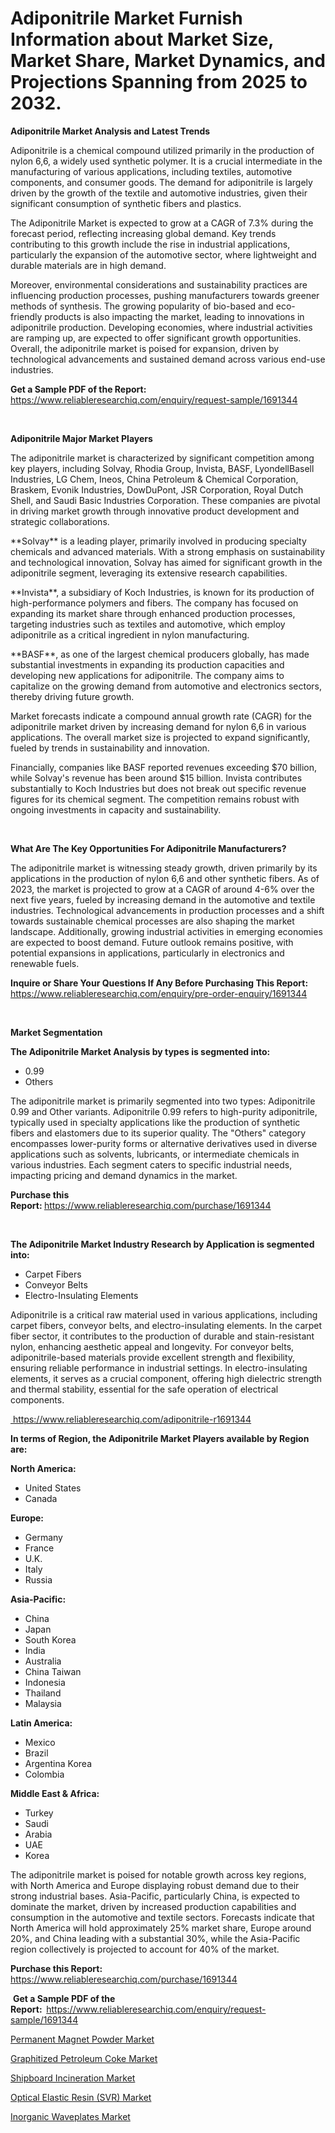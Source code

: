 <p><h1>Adiponitrile Market Furnish Information about Market Size, Market Share, Market Dynamics, and Projections Spanning from 2025 to 2032.</h1></p><p><strong>Adiponitrile Market Analysis and Latest Trends</strong></p>
<p><p>Adiponitrile is a chemical compound utilized primarily in the production of nylon 6,6, a widely used synthetic polymer. It is a crucial intermediate in the manufacturing of various applications, including textiles, automotive components, and consumer goods. The demand for adiponitrile is largely driven by the growth of the textile and automotive industries, given their significant consumption of synthetic fibers and plastics.</p><p>The Adiponitrile Market is expected to grow at a CAGR of 7.3% during the forecast period, reflecting increasing global demand. Key trends contributing to this growth include the rise in industrial applications, particularly the expansion of the automotive sector, where lightweight and durable materials are in high demand.</p><p>Moreover, environmental considerations and sustainability practices are influencing production processes, pushing manufacturers towards greener methods of synthesis. The growing popularity of bio-based and eco-friendly products is also impacting the market, leading to innovations in adiponitrile production. Developing economies, where industrial activities are ramping up, are expected to offer significant growth opportunities. Overall, the adiponitrile market is poised for expansion, driven by technological advancements and sustained demand across various end-use industries.</p></p>
<p><strong>Get a Sample PDF of the Report:&nbsp;</strong> <a href="https://www.reliableresearchiq.com/enquiry/request-sample/1691344?utm_campaign=1896&utm_medium=2&utm_source=Github&utm_content=ia&utm_term=30012025&utm_id=adiponitrile">https://www.reliableresearchiq.com/enquiry/request-sample/1691344</a></p>
<p>&nbsp;</p>
<p><strong>Adiponitrile Major Market Players</strong></p>
<p><p>The adiponitrile market is characterized by significant competition among key players, including Solvay, Rhodia Group, Invista, BASF, LyondellBasell Industries, LG Chem, Ineos, China Petroleum & Chemical Corporation, Braskem, Evonik Industries, DowDuPont, JSR Corporation, Royal Dutch Shell, and Saudi Basic Industries Corporation. These companies are pivotal in driving market growth through innovative product development and strategic collaborations.</p><p>**Solvay** is a leading player, primarily involved in producing specialty chemicals and advanced materials. With a strong emphasis on sustainability and technological innovation, Solvay has aimed for significant growth in the adiponitrile segment, leveraging its extensive research capabilities.</p><p>**Invista**, a subsidiary of Koch Industries, is known for its production of high-performance polymers and fibers. The company has focused on expanding its market share through enhanced production processes, targeting industries such as textiles and automotive, which employ adiponitrile as a critical ingredient in nylon manufacturing.</p><p>**BASF**, as one of the largest chemical producers globally, has made substantial investments in expanding its production capacities and developing new applications for adiponitrile. The company aims to capitalize on the growing demand from automotive and electronics sectors, thereby driving future growth.</p><p>Market forecasts indicate a compound annual growth rate (CAGR) for the adiponitrile market driven by increasing demand for nylon 6,6 in various applications. The overall market size is projected to expand significantly, fueled by trends in sustainability and innovation.</p><p>Financially, companies like BASF reported revenues exceeding $70 billion, while Solvay's revenue has been around $15 billion. Invista contributes substantially to Koch Industries but does not break out specific revenue figures for its chemical segment. The competition remains robust with ongoing investments in capacity and sustainability.</p></p>
<p>&nbsp;</p>
<p><strong>What Are The Key Opportunities For Adiponitrile Manufacturers?</strong></p>
<p><p>The adiponitrile market is witnessing steady growth, driven primarily by its applications in the production of nylon 6,6 and other synthetic fibers. As of 2023, the market is projected to grow at a CAGR of around 4-6% over the next five years, fueled by increasing demand in the automotive and textile industries. Technological advancements in production processes and a shift towards sustainable chemical processes are also shaping the market landscape. Additionally, growing industrial activities in emerging economies are expected to boost demand. Future outlook remains positive, with potential expansions in applications, particularly in electronics and renewable fuels.</p></p>
<p><strong>Inquire or Share Your Questions If Any Before Purchasing This Report:</strong> <a href="https://www.reliableresearchiq.com/enquiry/pre-order-enquiry/1691344?utm_campaign=1896&utm_medium=2&utm_source=Github&utm_content=ia&utm_term=30012025&utm_id=adiponitrile">https://www.reliableresearchiq.com/enquiry/pre-order-enquiry/1691344</a></p>
<p>&nbsp;</p>
<p><strong>Market Segmentation</strong></p>
<p><strong>The Adiponitrile Market Analysis by types is segmented into:</strong></p>
<p><ul><li>0.99</li><li>Others</li></ul></p>
<p><p>The adiponitrile market is primarily segmented into two types: Adiponitrile 0.99 and Other variants. Adiponitrile 0.99 refers to high-purity adiponitrile, typically used in specialty applications like the production of synthetic fibers and elastomers due to its superior quality. The "Others" category encompasses lower-purity forms or alternative derivatives used in diverse applications such as solvents, lubricants, or intermediate chemicals in various industries. Each segment caters to specific industrial needs, impacting pricing and demand dynamics in the market.</p></p>
<p><strong>Purchase this Report:&nbsp;</strong><a href="https://www.reliableresearchiq.com/purchase/1691344?utm_campaign=1896&utm_medium=2&utm_source=Github&utm_content=ia&utm_term=30012025&utm_id=adiponitrile">https://www.reliableresearchiq.com/purchase/1691344</a></p>
<p>&nbsp;</p>
<p><strong>The Adiponitrile Market Industry Research by Application is segmented into:</strong></p>
<p><ul><li>Carpet Fibers</li><li>Conveyor Belts</li><li>Electro-Insulating Elements</li></ul></p>
<p><p>Adiponitrile is a critical raw material used in various applications, including carpet fibers, conveyor belts, and electro-insulating elements. In the carpet fiber sector, it contributes to the production of durable and stain-resistant nylon, enhancing aesthetic appeal and longevity. For conveyor belts, adiponitrile-based materials provide excellent strength and flexibility, ensuring reliable performance in industrial settings. In electro-insulating elements, it serves as a crucial component, offering high dielectric strength and thermal stability, essential for the safe operation of electrical components.</p></p>
<p><a href="https://www.reliableresearchiq.com/adiponitrile-r1691344?utm_campaign=1896&utm_medium=2&utm_source=Github&utm_content=ia&utm_term=30012025&utm_id=adiponitrile">&nbsp;https://www.reliableresearchiq.com/adiponitrile-r1691344</a></p>
<p><strong>In terms of Region, the Adiponitrile Market Players available by Region are:</strong></p>
<p>
    <p> <strong> North America: </strong>
        <ul>
            <li>United States</li>
            <li>Canada</li>
        </ul>
        </p> 
    <p> <strong> Europe: </strong>
        <ul>
            <li>Germany</li>
            <li>France</li>
            <li>U.K.</li>
            <li>Italy</li>
            <li>Russia</li>
        </ul>
        </p> 
    <p> <strong> Asia-Pacific: </strong>
        <ul>
            <li>China</li>
            <li>Japan</li>
            <li>South Korea</li>
            <li>India</li>
            <li>Australia</li>
            <li>China Taiwan</li>
            <li>Indonesia</li>
            <li>Thailand</li>
            <li>Malaysia</li>
        </ul>
        </p> 
    <p> <strong> Latin America: </strong>
        <ul>
            <li>Mexico</li>
            <li>Brazil</li>
            <li>Argentina Korea</li>
            <li>Colombia</li>
        </ul>
        </p> 
    <p> <strong> Middle East & Africa: </strong>
        <ul>
            <li>Turkey</li>
            <li>Saudi</li>
            <li>Arabia</li>
            <li>UAE</li>
            <li>Korea</li>
        </ul>
    </p>
    </p>
<p><p>The adiponitrile market is poised for notable growth across key regions, with North America and Europe displaying robust demand due to their strong industrial bases. Asia-Pacific, particularly China, is expected to dominate the market, driven by increased production capabilities and consumption in the automotive and textile sectors. Forecasts indicate that North America will hold approximately 25% market share, Europe around 20%, and China leading with a substantial 30%, while the Asia-Pacific region collectively is projected to account for 40% of the market.</p></p>
<p><strong>Purchase this Report: </strong><a href="https://www.reliableresearchiq.com/purchase/1691344?utm_campaign=1896&utm_medium=2&utm_source=Github&utm_content=ia&utm_term=30012025&utm_id=adiponitrile">https://www.reliableresearchiq.com/purchase/1691344</a></p>
<p>&nbsp;<strong>Get a Sample PDF of the Report:&nbsp;&nbsp;</strong><a href="https://www.reliableresearchiq.com/enquiry/request-sample/1691344?utm_campaign=1896&utm_medium=2&utm_source=Github&utm_content=ia&utm_term=30012025&utm_id=adiponitrile">https://www.reliableresearchiq.com/enquiry/request-sample/1691344</a></p>
<p><strong></strong></p>
<p><p><a href="https://www.linkedin.com/pulse/permanent-magnet-powder-market-trendssector-overview-andmarket-jghqc?utm_campaign=1896&utm_medium=2&utm_source=Github&utm_content=ia&utm_term=30012025&utm_id=adiponitrile">Permanent Magnet Powder Market</a></p><p><a href="https://www.linkedin.com/pulse/market-study-global-graphitized-petroleum-coke-2025-2032-size-uqxec?utm_campaign=1896&utm_medium=2&utm_source=Github&utm_content=ia&utm_term=30012025&utm_id=adiponitrile">Graphitized Petroleum Coke Market</a></p><p><a href="https://www.linkedin.com/pulse/shipboard-incineration-industry-market-analysis-evaluating-h2l1c?utm_campaign=1896&utm_medium=2&utm_source=Github&utm_content=ia&utm_term=30012025&utm_id=adiponitrile">Shipboard Incineration Market</a></p><p><a href="https://www.linkedin.com/pulse/optical-elastic-resin-svr-market-revenue-demand-forecast-hinbf?utm_campaign=1896&utm_medium=2&utm_source=Github&utm_content=ia&utm_term=30012025&utm_id=adiponitrile">Optical Elastic Resin (SVR) Market</a></p><p><a href="https://www.linkedin.com/pulse/inorganic-waveplates-market-outlook-2025-2032-company-profiles-iedaf?utm_campaign=1896&utm_medium=2&utm_source=Github&utm_content=ia&utm_term=30012025&utm_id=adiponitrile">Inorganic Waveplates Market</a></p></p>